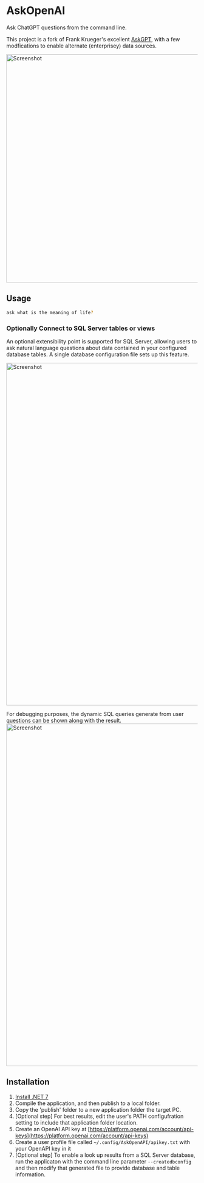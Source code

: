 # AskOpenAI


Ask ChatGPT questions from the command line.

This project is a fork of Frank Krueger's excellent [AskGPT](https://github.com/praeclarum/AskGPT), with a few modfications to enable alternate (enterprisey) data sources.

<img width="600" alt="Screenshot" src="https://raw.githubusercontent.com/githubjoneill/AskOpenAPI/master/.github/Ask1.png">

## Usage

```bash
ask what is the meaning of life?
```

### Optionally Connect to SQL Server tables or views
An optional extensibility point is supported for SQL Server, allowing users to ask natural language questions about data contained in your configured database tables.
A single database configuration file sets up this feature.

<img width="900" alt="Screenshot" src="https://raw.githubusercontent.com/githubjoneill/AskOpenAPI/master/.github/Ask5.png">


For debugging purposes, the dynamic SQL queries generate from user questions can be shown along with the result.
<img width="900" alt="Screenshot" src="https://raw.githubusercontent.com/githubjoneill/AskOpenAPI/master/.github/Ask3.png">

## Installation

1. [Install .NET 7](https://dotnet.microsoft.com/download/dotnet/7.0)
1. Compile the application, and then publish to a local folder.
1. Copy the 'publish' folder to a new application folder the target PC.  
1. [Optional step] For best results, edit the user's PATH configufration setting to include that application folder location.
1. Create an OpenAI API key at [https://platform.openai.com/account/api-keys](https://platform.openai.com/account/api-keys)
1. Create a user profile file called `~/.config/AskOpenAPI/apikey.txt` with your OpenAPI key in it
1. [Optional step] To enable a look up results from a SQL Server database, run the applicaton with the command line parameter `--createdbconfig` and then modify that generated file to provide database and table information.


